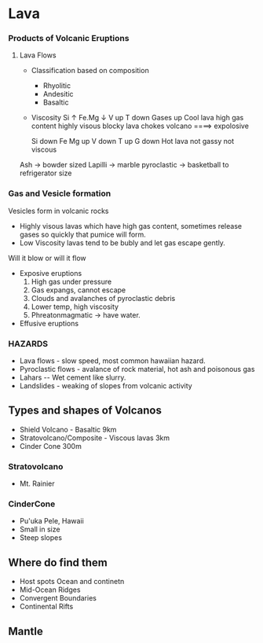 Lava
=====
### Products of Volcanic Eruptions

1. Lava Flows
   * Classification based on composition
     - Rhyolitic
     - Andesitic
     - Basaltic 
   * Viscosity
      Si ↑ Fe.Mg ↓ V up T down Gases up
      Cool lava high gas content highly visous
      blocky lava 
      chokes volcano ====> expolosive

      Si down Fe Mg up V down T up G down
      Hot lava not gassy not viscous

   Ash -> bowder sized
   Lapilli -> marble
   pyroclastic -> basketball to refrigerator size


### Gas and Vesicle formation
 Vesicles form in volcanic rocks
  * Highly visous lavas which have high gas content, sometimes release
    gases so quickly that pumice will form.
  * Low Viscosity lavas tend to be bubly and let gas escape gently.

 Will it blow or will it flow
  * Exposive eruptions
    1. High gas under pressure
    2. Gas expangs, cannot escape
    3. Clouds and avalanches of pyroclastic debris
    4. Lower temp, high viscosity
    5. Phreatonmagmatic -> have water.
  * Effusive eruptions


### HAZARDS
  * Lava flows - slow speed, most common hawaiian hazard.
  * Pyroclastic flows - avalance of rock material, hot ash and poisonous
    gas
  * Lahars -- Wet cement like slurry. 
  * Landslides - weaking of slopes from volcanic activity


## Types and shapes of Volcanos

  * Shield Volcano - Basaltic 9km
  * Stratovolcano/Composite - Viscous lavas 3km
  * Cinder Cone 300m


### Stratovolcano 
  * Mt. Rainier 


### CinderCone
  * Pu'uka Pele, Hawaii
  * Small in size
  * Steep slopes

## Where do find them

  * Host spots Ocean and continetn
  * Mid-Ocean Ridges
  * Convergent Boundaries
  * Continental Rifts

## Mantle 

